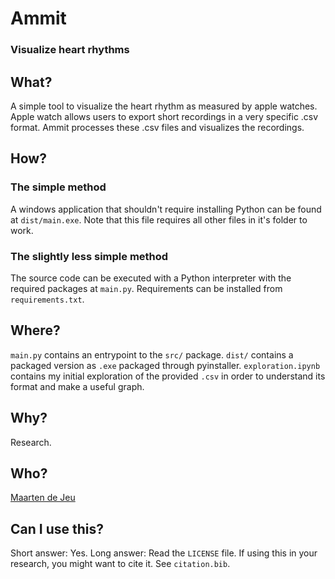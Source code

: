 # Ammit
### Visualize heart rhythms

## What?

A simple tool to visualize the heart rhythm as measured by apple watches. Apple watch allows users to export short recordings in a very specific .csv format. Ammit processes these .csv files and visualizes the recordings.

## How?

### The simple method

A windows application that shouldn't require installing Python can be found at `dist/main.exe`. Note that this file requires all other files in it's folder to work.

### The slightly less simple method

The source code can be executed with a Python interpreter with the required packages at `main.py`. Requirements can be installed from `requirements.txt`.

## Where?

`main.py` contains an entrypoint to the `src/` package. `dist/` contains a packaged version as `.exe` packaged through pyinstaller. `exploration.ipynb` contains my initial exploration of the provided `.csv` in order to understand its format and make a useful graph.

## Why?

Research.

## Who?

[Maarten de Jeu](https://www.linkedin.com/in/maarten-de-jeu/)

## Can I use this?

Short answer: Yes. Long answer: Read the `LICENSE` file. If using this in your research, you might want to cite it. See `citation.bib`.
